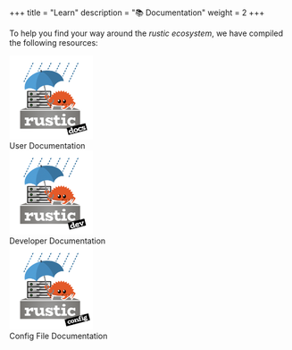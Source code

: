 +++
title = "Learn"
description = "📚 Documentation"
weight = 2
+++

To help you find your way around the *rustic ecosystem*, we have compiled the following resources:

<div class="flex-row">
        <div class="ecosystem-gallery">
            <a href="https://rustic.cli.rs/docs" target="_blank"><img src="https://raw.githubusercontent.com/rustic-rs/assets/main/logos/readme_header_docs.png" height="150" /></a>
            <div class="desc">User Documentation</div>
        </div>
        <div class="ecosystem-gallery">
            <a href="https://rustic.cli.rs/dev-docs" target="_blank"><img src="https://raw.githubusercontent.com/rustic-rs/assets/main/logos/readme_header_dev.png" height="150" /></a>
            <div class="desc">Developer Documentation</div>
        </div>
        <div class="ecosystem-gallery">
            <a href="https://github.com/rustic-rs/rustic/blob/main/config/README.md" target="_blank"><img src="https://raw.githubusercontent.com/rustic-rs/assets/main/logos/readme_header_config.png" height="150" /></a>
            <div class="desc">Config File Documentation</div>
        </div>
</div>
